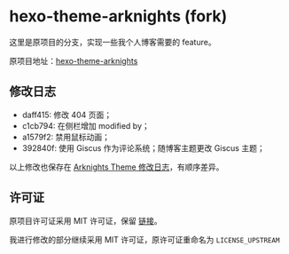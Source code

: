 # hexo-theme-arknights (fork)

这里是原项目的分支，实现一些我个人博客需要的 feature。

原项目地址：[hexo-theme-arknights](https://github.com/Yue-plus/hexo-theme-arknights)

## 修改日志

+ daff415: 修改 404 页面；
+ c1cb794: 在侧栏增加 modified by；
+ a1579f2: 禁用鼠标动画；
+ 392840f: 使用 Giscus 作为评论系统；随博客主题更改 Giscus 主题；

以上修改也保存在 [Arknights Theme 修改日志](https://weilycoder.github.io/2025/03/30/theme-modify/)，有顺序差异。

## 许可证

原项目许可证采用 MIT 许可证，保留 [链接](https://github.com/Yue-plus/hexo-theme-arknights/blob/main/LICENSE)。

我进行修改的部分继续采用 MIT 许可证，原许可证重命名为 `LICENSE_UPSTREAM`
